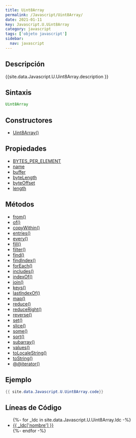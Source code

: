 ```yaml
---
title: Uint8Array
permalink: /Javascript/Uint8Array/
date: 2021-01-11
key: Javascript.U.Uint8Array
category: javascript
tags: ['objeto javascript']
sidebar: 
  nav: javascript
---
```


## Descripción
{{site.data.Javascript.U.Uint8Array.description }}

## Sintaxis
~~~javascript
Uint8Array
~~~

## Constructores
* [Uint8Array()](/Javascript/Uint8Array/Uint8Array/)

## Propiedades
* [BYTES_PER_ELEMENT](/Javascript/Uint8Array/BYTES_PER_ELEMENT)
* [name](/Javascript/Uint8Array/name)
* [buffer](/Javascript/Uint8Array/buffer)
* [byteLength](/Javascript/Uint8Array/byteLength)
* [byteOffset](/Javascript/Uint8Array/byteOffset)
* [length](/Javascript/Uint8Array/length)

## Métodos
* [from()](/Javascript/Uint8Array/from)
* [of()](/Javascript/Uint8Array/of)
* [copyWithin()](/Javascript/Uint8Array/copyWithin)
* [entries()](/Javascript/Uint8Array/entries)
* [every()](/Javascript/Uint8Array/every)
* [fill()](/Javascript/Uint8Array/fill)
* [filter()](/Javascript/Uint8Array/filter)
* [find()](/Javascript/Uint8Array/find)
* [findIndex()](/Javascript/Uint8Array/findIndex)
* [forEach()](/Javascript/Uint8Array/forEach)
* [includes()](/Javascript/Uint8Array/includes)
* [indexOf()](/Javascript/Uint8Array/indexOf)
* [join()](/Javascript/Uint8Array/join)
* [keys()](/Javascript/Uint8Array/keys)
* [lastIndexOf()](/Javascript/Uint8Array/lastIndexOf)
* [map()](/Javascript/Uint8Array/map)
* [reduce()](/Javascript/Uint8Array/reduce)
* [reduceRight()](/Javascript/Uint8Array/reduceRight)
* [reverse()](/Javascript/Uint8Array/reverse)
* [set()](/Javascript/Uint8Array/set)
* [slice()](/Javascript/Uint8Array/slice)
* [some()](/Javascript/Uint8Array/some)
* [sort()](/Javascript/Uint8Array/sort)
* [subarray()](/Javascript/Uint8Array/subarray)
* [values()](/Javascript/Uint8Array/values)
* [toLocaleString()](/Javascript/Uint8Array/toLocaleString)
* [toString()](/Javascript/Uint8Array/toString)
* [@@iterator()](/Javascript/Uint8Array/@@iterator)

## Ejemplo
~~~java
{{ site.data.Javascript.U.Uint8Array.code}}
~~~

## Líneas de Código
<ul>
{%- for _ldc in site.data.Javascript.U.Uint8Array.ldc -%}
   <li>
       <a href="{{_ldc['url'] }}">{{ _ldc['nombre'] }}</a>
   </li>
{%- endfor -%}
</ul>
